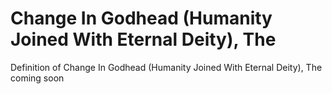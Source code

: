 # Change In Godhead (Humanity Joined With Eternal Deity), The
Definition of Change In Godhead (Humanity Joined With Eternal Deity), The coming soon
